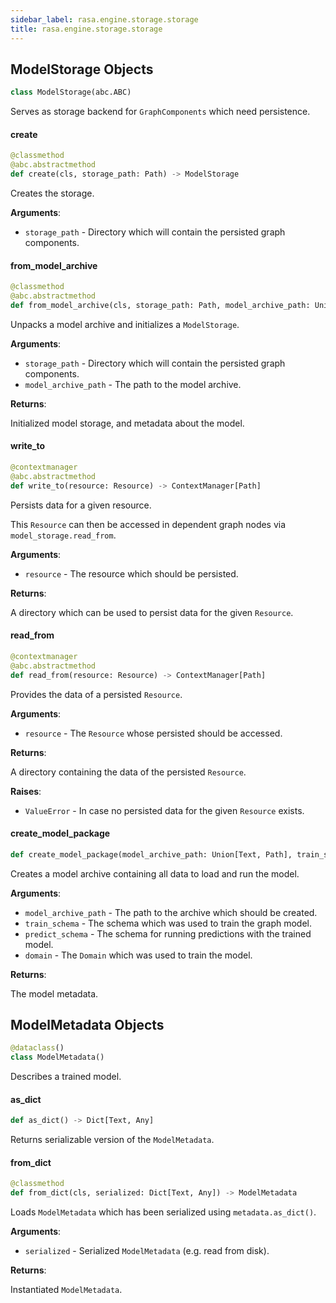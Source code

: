 ```yaml
---
sidebar_label: rasa.engine.storage.storage
title: rasa.engine.storage.storage
---
```

## ModelStorage Objects

```python
class ModelStorage(abc.ABC)
```

Serves as storage backend for `GraphComponents` which need persistence.

#### create

```python
@classmethod
@abc.abstractmethod
def create(cls, storage_path: Path) -> ModelStorage
```

Creates the storage.

**Arguments**:

- `storage_path` - Directory which will contain the persisted graph components.

#### from\_model\_archive

```python
@classmethod
@abc.abstractmethod
def from_model_archive(cls, storage_path: Path, model_archive_path: Union[Text, Path]) -> Tuple[ModelStorage, ModelMetadata]
```

Unpacks a model archive and initializes a `ModelStorage`.

**Arguments**:

- `storage_path` - Directory which will contain the persisted graph components.
- `model_archive_path` - The path to the model archive.
  

**Returns**:

  Initialized model storage, and metadata about the model.

#### write\_to

```python
@contextmanager
@abc.abstractmethod
def write_to(resource: Resource) -> ContextManager[Path]
```

Persists data for a given resource.

This `Resource` can then be accessed in dependent graph nodes via
`model_storage.read_from`.

**Arguments**:

- `resource` - The resource which should be persisted.
  

**Returns**:

  A directory which can be used to persist data for the given `Resource`.

#### read\_from

```python
@contextmanager
@abc.abstractmethod
def read_from(resource: Resource) -> ContextManager[Path]
```

Provides the data of a persisted `Resource`.

**Arguments**:

- `resource` - The `Resource` whose persisted should be accessed.
  

**Returns**:

  A directory containing the data of the persisted `Resource`.
  

**Raises**:

- `ValueError` - In case no persisted data for the given `Resource` exists.

#### create\_model\_package

```python
def create_model_package(model_archive_path: Union[Text, Path], train_schema: GraphSchema, predict_schema: GraphSchema, domain: Domain) -> ModelMetadata
```

Creates a model archive containing all data to load and run the model.

**Arguments**:

- `model_archive_path` - The path to the archive which should be created.
- `train_schema` - The schema which was used to train the graph model.
- `predict_schema` - The schema for running predictions with the trained model.
- `domain` - The `Domain` which was used to train the model.
  

**Returns**:

  The model metadata.

## ModelMetadata Objects

```python
@dataclass()
class ModelMetadata()
```

Describes a trained model.

#### as\_dict

```python
def as_dict() -> Dict[Text, Any]
```

Returns serializable version of the `ModelMetadata`.

#### from\_dict

```python
@classmethod
def from_dict(cls, serialized: Dict[Text, Any]) -> ModelMetadata
```

Loads `ModelMetadata` which has been serialized using `metadata.as_dict()`.

**Arguments**:

- `serialized` - Serialized `ModelMetadata` (e.g. read from disk).
  

**Returns**:

  Instantiated `ModelMetadata`.

